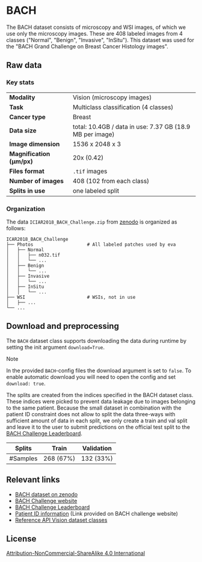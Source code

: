 # BACH

The BACH dataset consists of microscopy and WSI images, of which we use only the microscopy images. These are 408 labeled images from 4 classes ("Normal", "Benign", "Invasive", "InSitu"). This dataset was used for the "BACH Grand Challenge on Breast Cancer Histology images".


## Raw data

### Key stats

|                           |                                                          |
|---------------------------|----------------------------------------------------------|
| **Modality**              | Vision (microscopy images)                               |
| **Task**                  | Multiclass classification (4 classes)                    |
| **Cancer type**           | Breast                                                   |
| **Data size**             | total: 10.4GB / data in use: 7.37 GB (18.9 MB per image) |
| **Image dimension**       | 1536 x 2048 x 3                                          |
| **Magnification (μm/px)** | 20x (0.42)                                                |
| **Files format**          | `.tif` images                                            |
| **Number of images**      | 408 (102 from each class)                                |
| **Splits in use**         | one labeled split                                       |


### Organization

The data `ICIAR2018_BACH_Challenge.zip` from [zenodo](https://zenodo.org/records/3632035) is organized as follows:

```
ICAR2018_BACH_Challenge
├── Photos                    # All labeled patches used by eva
│   ├── Normal
│   │   ├── n032.tif
│   │   └── ...
│   ├── Benign
│   │   └── ...
│   ├── Invasive
│   │   └── ...
│   ├── InSitu
│   │   └── ...
├── WSI                       # WSIs, not in use
│   ├── ...
└── ...
```

## Download and preprocessing

The `BACH` dataset class supports downloading the data during runtime by setting the init argument `download=True`.

> [!NOTE]
> In the provided `BACH`-config files the download argument is set to `false`. To enable automatic download you will need to open the config and set `download: true`.

The splits are created from the indices specified in the BACH dataset class. These indices were picked to prevent data 
leakage due to images belonging to the same patient. Because the small dataset in combination with the patient ID constraint 
does not allow to split the data three-ways with sufficient amount of data in each split, we only create a train and val 
split and leave it to the user to submit predictions on the official test split to the [BACH Challenge Leaderboard](https://iciar2018-challenge.grand-challenge.org/evaluation/challenge/leaderboard/).

| Splits   | Train     | Validation | 
|----------|-----------|------------|
| #Samples | 268 (67%) | 132 (33%)  |


## Relevant links

* [BACH dataset on zenodo](https://zenodo.org/records/3632035)
* [BACH Challenge website](https://iciar2018-challenge.grand-challenge.org/)
* [BACH Challenge Leaderboard](https://iciar2018-challenge.grand-challenge.org/evaluation/challenge/leaderboard/)
* [Patient ID information](https://www.dropbox.com/sh/sc7yg21bcs3wr0z/AACiavY0BQPF6GYna9Fkjzola?e=1&dl=0) (Link provided on BACH challenge website)
* [Reference API Vision dataset classes](../reference/vision/data/datasets.md)


## License

[Attribution-NonCommercial-ShareAlike 4.0 International](https://creativecommons.org/licenses/by-nc-nd/4.0/legalcode)

